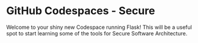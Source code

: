 # GitHub Codespaces - Secure

Welcome to your shiny new Codespace running Flask! This will be a useful spot to start learning some of the tools for Secure Software Architecture.
